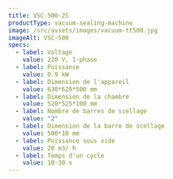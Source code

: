 ```yaml
---
title: VSC-500-2S
productType: vacuum-sealing-machine
image: /src/assets/images/vacuum-tt500.jpg
imageAlt: VSC-500
specs:
  - label: Voltage
    value: 220 V, 1-phase
  - label: Puissance
    value: 0.9 kW
  - label: Dimension de l'appareil
    value: 630*620*500 mm
  - label: Dimension de la chambre
    value: 520*525*100 mm
  - label: Nombre de barres de scellage
    value: "2"
  - label: Dimension de la barre de scellage
    value: 500*10 mm
  - label: Puissance sous vide
    value: 20 m3/ h
  - label: Temps d'un cycle
    value: 10-30 s
---
```


